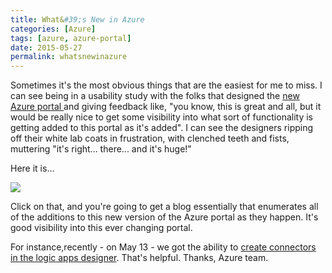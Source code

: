 ```yaml
---
title: What&#39;s New in Azure
categories: [Azure]
tags: [azure, azure-portal]
date: 2015-05-27
permalink: whatsnewinazure
---
```


Sometimes it&#39;s the most obvious things that are the easiest for me to miss. I can see being in a usability study with the folks that designed the [new Azure portal ](http://portal.azure.com/)and giving feedback like, "you know, this is great and all, but it would be really nice to get some visibility into what sort of functionality is getting added to this portal as it&#39;s added". I can see the designers ripping off their white lab coats in frustration, with clenched teeth and fists, muttering "it&#39;s right... there... and it&#39;s huge!"

Here it is...
<!-- xmore -->

![](/files/whatsnewinazure_01.png)

Click on that, and you&#39;re going to get a blog essentially that enumerates all of the additions to this new version of the Azure portal as they happen. It&#39;s good visibility into this ever changing portal.

For instance,recently - on May 13 - we got the ability to [create connectors in the logic apps designer](http://azure.microsoft.com/en-us/updates/create-connectors-in-logic-apps-designer/). That&#39;s helpful. Thanks, Azure team.